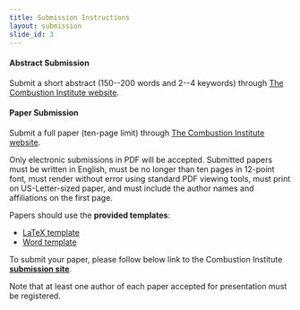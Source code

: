 ```yaml
---
title: Submission Instructions
layout: submission
slide_id: 3
---
```


#### Abstract Submission

Submit a short abstract (150--200 words and 2--4 keywords) through [The Combustion Institute website](https://www.combustioninstitute.org/ci-event/11th-us-national-combustion-meeting/).

#### Paper Submission

Submit a full paper (ten-page limit) through [The Combustion Institute website](https://www.combustioninstitute.org/ci-event/11th-us-national-combustion-meeting/).

Only electronic submissions in PDF will be accepted. Submitted papers must be written in English, must be no longer than ten pages in 12-point font, must render without error using standard PDF viewing tools, must print on US-Letter-sized paper, and must include the author names and affiliations on the first page.

Papers should use the **provided templates**:

- [<i class="fa fa-file-text-o fa-fw" aria-hidden="true"></i>LaTeX template](https://github.com/pr-omethe-us/ussci-latex-template/archive/v0.3.1.zip)
- [<i class="fa fa-file-word-o fa-fw" aria-hidden="true"></i>Word template](./assets/11thUSCombustMtg_PaperTemplate.docx)

To submit your paper, please follow below link to the Combustion Institute [<i class="fa fa-external-link fa-fw" aria-hidden="true"></i> **submission site**](https://www.combustioninstitute.org/ci-event/11th-us-national-combustion-meeting/).

Note that at least one author of each paper accepted for presentation must be registered.
